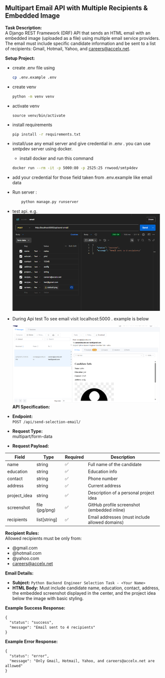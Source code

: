 ## Multipart Email API with Multiple Recipients & Embedded Image

**Task Description:**  
 A Django REST Framework (DRF) API that sends an HTML email with an embedded image (uploaded as a file) using multiple email service providers. The email must include specific candidate information and be sent to a list of recipients: Gmail, Hotmail, Yahoo, and careers@accelx.net.

**Setup Project:**
 - create .env file using 
    ```bash 
    cp .env.example .env
    ```
 - create venv 
    ```bash 
    python -m venv venv
    ```
 - activate venv 
    ```baash 
    source venv/bin/activate
    ```
 - install requirements
    ```bash 
    pip install -r requirements.txt
    ```
- install/use any email server  and give credential in .env . you can use smtpdev server using docker. 
    - install docker and run this command 
    ```bash 
    docker run --rm -it -p 5000:80 -p 2525:25 rnwood/smtp4dev
    ```
 - add your credential for those field taken from .env.example like email data
 - Run server : 
    ```bash 
        python manage.py runserver
    ``` 
 - test api. e.g. 
    ![alt text](image-1.png)
 - During Api test To see email visit localhost:5000 . example is below

    ![mail response](image.png)
**API Specification:**  

- **Endpoint:**  
  `POST /api/send-selection-email/`

- **Request Type:**  
  multipart/form-data

- **Request Payload:**

| Field        | Type           | Required | Description                                  |
|--------------|----------------|----------|----------------------------------------------|
| name         | string         | ✅       | Full name of the candidate                   |
| education    | string         | ✅       | Education info                               |
| contact      | string         | ✅       | Phone number                                 |
| address      | string         | ✅       | Current address                              |
| project_idea | string         | ✅       | Description of a personal project idea       |
| screenshot   | file (jpg/png) | ✅       | GitHub profile screenshot (embedded inline)  |
| recipients   | list[string]   | ✅       | Email addresses (must include allowed domains)|

**Recipient Rules:**  
Allowed recipients must be only from:
- @gmail.com  
- @hotmail.com  
- @yahoo.com  
- careers@accelx.net

**Email Details:**  
- **Subject:** `Python Backend Engineer Selection Task - <Your Name>`
- **HTML Body:** Must include candidate name, education, contact, address, the embedded screenshot displayed in the center, and the project idea below the image with basic styling.

**Example Success Response:**
```
{
  "status": "success",
  "message": "Email sent to 4 recipients"
}
```

**Example Error Response:**
```
{
  "status": "error",
  "message": "Only Gmail, Hotmail, Yahoo, and careers@accelx.net are allowed"
}
```

